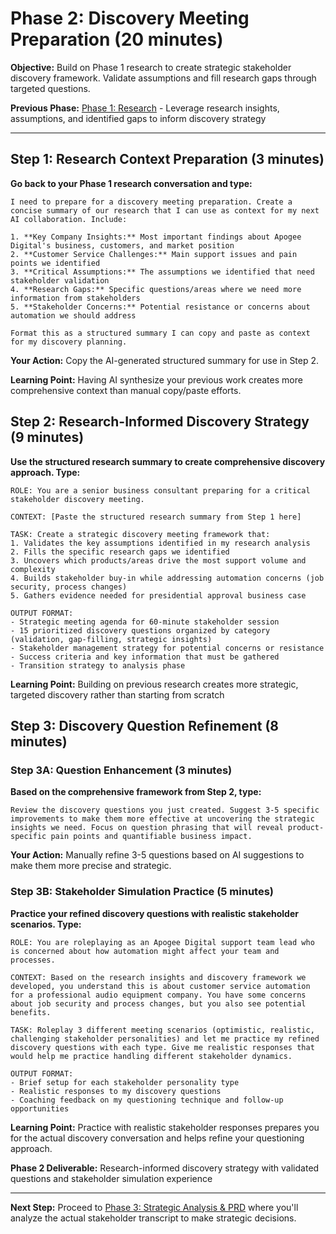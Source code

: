 # Phase 2: Discovery Meeting Preparation (20 minutes)

**Objective:** Build on Phase 1 research to create strategic stakeholder discovery framework. Validate assumptions and fill research gaps through targeted questions.

**Previous Phase:** [Phase 1: Research](./phase1_research.md) - Leverage research insights, assumptions, and identified gaps to inform discovery strategy

---

## Step 1: Research Context Preparation (3 minutes)

**Go back to your Phase 1 research conversation and type:**
```
I need to prepare for a discovery meeting preparation. Create a concise summary of our research that I can use as context for my next AI collaboration. Include:

1. **Key Company Insights:** Most important findings about Apogee Digital's business, customers, and market position
2. **Customer Service Challenges:** Main support issues and pain points we identified  
3. **Critical Assumptions:** The assumptions we identified that need stakeholder validation
4. **Research Gaps:** Specific questions/areas where we need more information from stakeholders
5. **Stakeholder Concerns:** Potential resistance or concerns about automation we should address

Format this as a structured summary I can copy and paste as context for my discovery planning.
```

**Your Action:** Copy the AI-generated structured summary for use in Step 2.

**Learning Point:** Having AI synthesize your previous work creates more comprehensive context than manual copy/paste efforts.

## Step 2: Research-Informed Discovery Strategy (9 minutes)

**Use the structured research summary to create comprehensive discovery approach. Type:**
```
ROLE: You are a senior business consultant preparing for a critical stakeholder discovery meeting.

CONTEXT: [Paste the structured research summary from Step 1 here]

TASK: Create a strategic discovery meeting framework that:
1. Validates the key assumptions identified in my research analysis
2. Fills the specific research gaps we identified
3. Uncovers which products/areas drive the most support volume and complexity
4. Builds stakeholder buy-in while addressing automation concerns (job security, process changes)
5. Gathers evidence needed for presidential approval business case

OUTPUT FORMAT:
- Strategic meeting agenda for 60-minute stakeholder session
- 15 prioritized discovery questions organized by category (validation, gap-filling, strategic insights)
- Stakeholder management strategy for potential concerns or resistance
- Success criteria and key information that must be gathered
- Transition strategy to analysis phase
```

**Learning Point:** Building on previous research creates more strategic, targeted discovery rather than starting from scratch

## Step 3: Discovery Question Refinement (8 minutes)

### Step 3A: Question Enhancement (3 minutes)
**Based on the comprehensive framework from Step 2, type:**
```
Review the discovery questions you just created. Suggest 3-5 specific improvements to make them more effective at uncovering the strategic insights we need. Focus on question phrasing that will reveal product-specific pain points and quantifiable business impact.
```

**Your Action:** Manually refine 3-5 questions based on AI suggestions to make them more precise and strategic.

### Step 3B: Stakeholder Simulation Practice (5 minutes)
**Practice your refined discovery questions with realistic stakeholder scenarios. Type:**
```
ROLE: You are roleplaying as an Apogee Digital support team lead who is concerned about how automation might affect your team and processes.

CONTEXT: Based on the research insights and discovery framework we developed, you understand this is about customer service automation for a professional audio equipment company. You have some concerns about job security and process changes, but you also see potential benefits.

TASK: Roleplay 3 different meeting scenarios (optimistic, realistic, challenging stakeholder personalities) and let me practice my refined discovery questions with each type. Give me realistic responses that would help me practice handling different stakeholder dynamics.

OUTPUT FORMAT:
- Brief setup for each stakeholder personality type
- Realistic responses to my discovery questions
- Coaching feedback on my questioning technique and follow-up opportunities
```

**Learning Point:** Practice with realistic stakeholder responses prepares you for the actual discovery conversation and helps refine your questioning approach.

**Phase 2 Deliverable:** Research-informed discovery strategy with validated questions and stakeholder simulation experience

---

**Next Step:** Proceed to [Phase 3: Strategic Analysis & PRD](./phase3_analysis.md) where you'll analyze the actual stakeholder transcript to make strategic decisions.